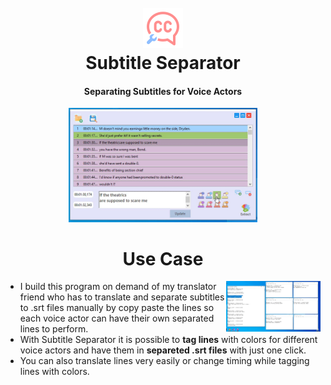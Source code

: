<h1 align="center">
  <br>
  <img src="/SubtitleSeparator.png" alt="Markdownify" width="64">
  <br>
  Subtitle Separator
  <br>
</h1>


<h4 align="center" >Separating Subtitles for Voice Actors</h4>
<p align="center">
  <img  alt="HowToUse" src="/SubtitleUse.gif" width=60%>
</p>

<h1 align="center">
  Use Case
</h1>

<img alt="HowToUse" src="/wrongway.gif" align="right" width=30%>

* I build this program on demand of my translator friend who has to translate and separate subtitles to .srt files manually by copy paste the lines so each voice actor can have their own separated lines to perform.
* With Subtitle Separator it is possible to **tag lines** with colors for different voice actors and have them in **separeted .srt files** with just one click.
* You can also translate lines very easily or change timing while tagging lines with colors.


